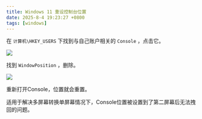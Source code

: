 ```yaml
---
title: Windows 11 重设控制台位置
date: 2025-8-4 19:23:27 +0800
tags: [windows]
---
```


在 `计算机\HKEY_USERS` 下找到与自己账户相关的 `Console` ，点击它。

![](img/miscs/8.png)

找到 `WindowPosition` ，删除。

![](img/miscs/9.png)

重新打开Console，位置就会重置。

适用于解决多屏幕转换单屏幕情况下，Console位置被设置到了第二屏幕后无法拽回的问题。
